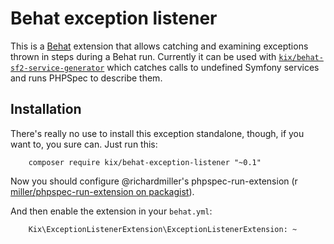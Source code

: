 Behat exception listener
========================

This is a [Behat](http://behat.org) extension that allows catching and
examining exceptions thrown in steps during a Behat run. Currently it can be
used with [`kix/behat-sf2-service-generator`](https://github.com/kix/behat-sf2-service-generator) which catches calls
to undefined Symfony services and runs PHPSpec to describe them.

Installation
------------

There's really no use to install this exception standalone, though, if you
want to, you sure can. Just run this:

```
	composer require kix/behat-exception-listener "~0.1" 
```

Now you should configure @richardmiller's phpspec-run-extension (r
[miller/phpspec-run-extension on packagist](rmiller/phpspec-run-extension)).

And then enable the extension in your `behat.yml`:

```
    Kix\ExceptionListenerExtension\ExceptionListenerExtension: ~
```
